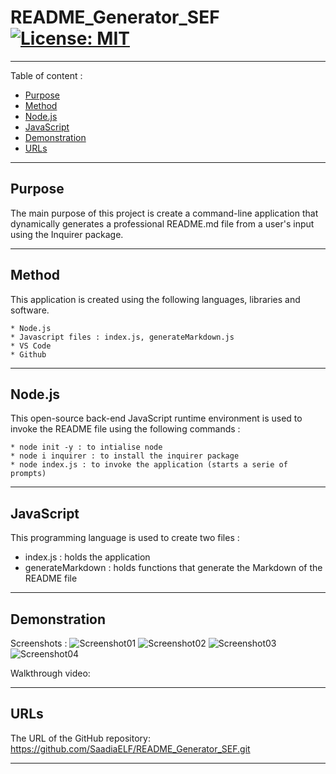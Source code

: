 # README_Generator_SEF [![License: MIT](https://img.shields.io/badge/License-MIT-yellow.svg)](https://opensource.org/licenses/MIT)
-----------------------------------------------------------------------------------------------------------------------
Table of content :

* [Purpose](#Purpose)
* [Method](#Method)
* [Node.js](#Node.js)
* [JavaScript](#JavaScript) 
* [Demonstration](#Demonstration)
* [URLs](#URLs) 

-----------------------------------------------------------------------------------------------------------------------

## Purpose

The main purpose of this project is create a command-line application that dynamically generates a professional README.md file from a user's input using the Inquirer package. 

-----------------------------------------------------------------------------------------------------------------------

## Method

This application is created using the following languages, libraries and software.

    * Node.js
    * Javascript files : index.js, generateMarkdown.js
    * VS Code
    * Github
   
-----------------------------------------------------------------------------------------------------------------------

## Node.js
    
This open-source back-end JavaScript runtime environment is used to invoke the README file using the following commands :

    * node init -y : to intialise node
    * node i inquirer : to install the inquirer package
    * node index.js : to invoke the application (starts a serie of prompts)
-----------------------------------------------------------------------------------------------------------------------

## JavaScript 

This programming language is used to create two files :

* index.js : holds the application 
* generateMarkdown : holds functions that generate the Markdown of the README file

-----------------------------------------------------------------------------------------------------------------------

## Demonstration

Screenshots :
![Screenshot01](./Assets/Screenshot-01-Desktop.JPG)
![Screenshot02](./Assets/Screenshot-02-Desktop.JPG)
![Screenshot03](./Assets/Screenshot-03-Desktop.JPG)
![Screenshot04](./Assets/Screenshot-04-Desktop.JPG)

Walkthrough video:

-----------------------------------------------------------------------------------------------------------------------

## URLs

The URL of the GitHub repository: https://github.com/SaadiaELF/README_Generator_SEF.git

-----------------------------------------------------------------------------------------------------------------------
